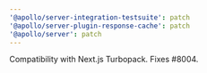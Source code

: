 ```yaml
---
'@apollo/server-integration-testsuite': patch
'@apollo/server-plugin-response-cache': patch
'@apollo/server': patch
---
```


Compatibility with Next.js Turbopack. Fixes #8004.
